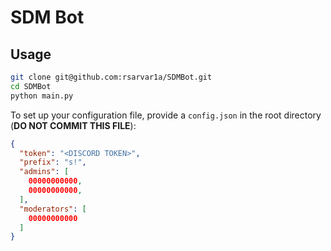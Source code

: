 # SDM Bot

## Usage

```sh
git clone git@github.com:rsarvar1a/SDMBot.git
cd SDMBot
python main.py
```

To set up your configuration file, provide a `config.json` in the root directory
(**DO NOT COMMIT THIS FILE**):

```json
{
  "token": "<DISCORD TOKEN>",
  "prefix": "s!",
  "admins": [
    00000000000,
    00000000000,
  ],
  "moderators": [
    00000000000
  ]
}
```
